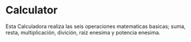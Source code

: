 # Calculator

Esta Calculadora realiza las seis operaciones matematicas basicas; suma, resta, multiplicación, divición, raiz enesima y potencia enesima.
